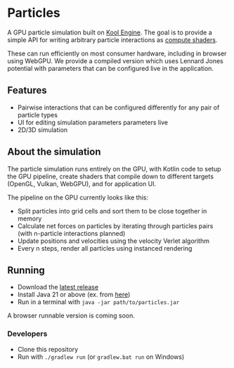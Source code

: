 # Particles

A GPU particle simulation built on [Kool Engine](https://github.com/kool-engine/kool).
The goal is to provide a simple API for writing arbitrary particle interactions as [compute shaders](https://learnopengl.com/Guest-Articles/2022/Compute-Shaders/Introduction).

These can run efficiently on most consumer hardware, including in browser using WebGPU.
We provide a compiled version which uses Lennard Jones potential with parameters that can be configured live in the application.

## Features

- Pairwise interactions that can be configured differently for any pair of particle types
- UI for editing simulation parameters parameters live
- 2D/3D simulation

## About the simulation

The particle simulation runs entirely on the GPU, with Kotlin code to setup the GPU pipeline,
create shaders that compile down to different targets (OpenGL, Vulkan, WebGPU), and for application UI.

The pipeline on the GPU currently looks like this:

- Split particles into grid cells and sort them to be close together in memory
- Calculate net forces on particles by iterating through particles pairs (with n-particle interactions planned)
- Update positions and velocities using the velocity Verlet algorithm
- Every n steps, render all particles using instanced rendering

## Running

- Download the [latest release](https://github.com/0ffz/particles/releases/latest)
- Install Java 21 or above (ex. from [here](https://adoptium.net/))
- Run in a terminal with `java -jar path/to/particles.jar`

A browser runnable version is coming soon.

### Developers

- Clone this repository
- Run with `./gradlew run` (or `gradlew.bat run` on Windows)
